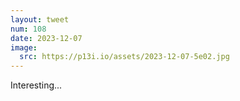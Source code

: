```yaml
---
layout: tweet
num: 108
date: 2023-12-07
image:
  src: https://p13i.io/assets/2023-12-07-5e02.jpg
---
```


Interesting...
